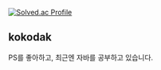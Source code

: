 [![Solved.ac Profile](http://mazassumnida.wtf/api/v2/generate_badge?boj=kokodak)](https://solved.ac/kokodak/)

## kokodak

PS를 좋아하고, 최근엔 자바를 공부하고 있습니다.

<!--
**kokodak/kokodak** is a ✨ _special_ ✨ repository because its `README.md` (this file) appears on your GitHub profile.

Here are some ideas to get you started:

- 🔭 I’m currently working on ...
- 🌱 I’m currently learning ...
- 👯 I’m looking to collaborate on ...
- 🤔 I’m looking for help with ...
- 💬 Ask me about ...
- 📫 How to reach me: ...
- 😄 Pronouns: ...
- ⚡ Fun fact: ...
-->
